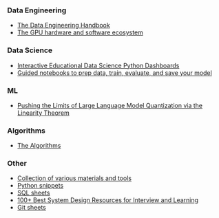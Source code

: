 ### Data Engineering
- [The Data Engineering Handbook](https://github.com/DataExpert-io/data-engineer-handbook)
- [The GPU hardware and software ecosystem](https://enccs.github.io/gpu-programming/2-gpu-ecosystem/)
### Data Science 
- [Interactive Educational Data Science Python Dashboards](https://github.com/GeostatsGuy/DataScienceInteractivePython)
- [Guided notebooks to prep data, train, evaluate, and save your model](https://github.com/unslothai/notebooks)
### ML
- [Pushing the Limits of Large Language Model Quantization
via the Linearity Theorem](https://arxiv.org/pdf/2411.17525)
### Algorithms
- [The Algorithms](https://github.com/TheAlgorithms)
### Other
- [Collection of various materials and tools](https://github.com/trimstray/the-book-of-secret-knowledge)
- [Python snippets](https://github.com/x4nth055/pythoncode-tutorials)
- [SQL sheets](common/All-sql-cheat-sheet-a4.pdf)
- [100+ Best System Design Resources for Interview and Learning](https://github.com/javabuddy/best-system-design-resources)
- [Git sheets](common/Git.cheatsheets.pdf)
